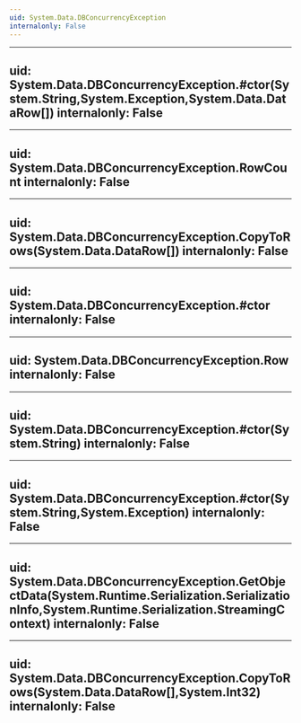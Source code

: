 ```yaml
---
uid: System.Data.DBConcurrencyException
internalonly: False
---
```


---
uid: System.Data.DBConcurrencyException.#ctor(System.String,System.Exception,System.Data.DataRow[])
internalonly: False
---

---
uid: System.Data.DBConcurrencyException.RowCount
internalonly: False
---

---
uid: System.Data.DBConcurrencyException.CopyToRows(System.Data.DataRow[])
internalonly: False
---

---
uid: System.Data.DBConcurrencyException.#ctor
internalonly: False
---

---
uid: System.Data.DBConcurrencyException.Row
internalonly: False
---

---
uid: System.Data.DBConcurrencyException.#ctor(System.String)
internalonly: False
---

---
uid: System.Data.DBConcurrencyException.#ctor(System.String,System.Exception)
internalonly: False
---

---
uid: System.Data.DBConcurrencyException.GetObjectData(System.Runtime.Serialization.SerializationInfo,System.Runtime.Serialization.StreamingContext)
internalonly: False
---

---
uid: System.Data.DBConcurrencyException.CopyToRows(System.Data.DataRow[],System.Int32)
internalonly: False
---
